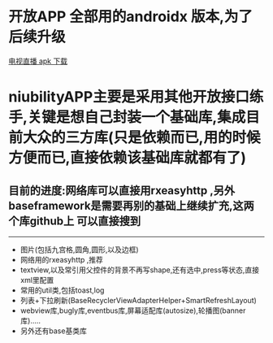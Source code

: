 # 开放APP 全部用的androidx 版本,为了后续升级

[电视直播 apk 下载](https://www.pgyer.com/Pso3)
# niubilityAPP主要是采用其他开放接口练手,关键是想自己封装一个基础库,集成目前大众的三方库(只是依赖而已,用的时候方便而已,直接依赖该基础库就都有了)
## 目前的进度:网络库可以直接用rxeasyhttp ,另外baseframework是需要再别的基础上继续扩充,这两个库github上 可以直接搜到
---
- 图片(包括九宫格,圆角,圆形,以及边框)
- 网络用的rxeasyhttp ,推荐
- textview,以及常引用父控件的背景不再写shape,还有选中,press等状态,直接xml里配置
- 常用的util类,包括toast,log
- 列表+下拉刷新(BaseRecyclerViewAdapterHelper+SmartRefreshLayout)
- webview库,bugly库,eventbus库,屏幕适配库(autosize),轮播图(banner库).....
- 另外还有base基类库
